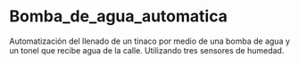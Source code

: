 # Bomba_de_agua_automatica
Automatización del llenado de un tinaco por medio de una bomba de agua y un tonel que recibe agua de la calle.
Utilizando tres sensores de humedad.
